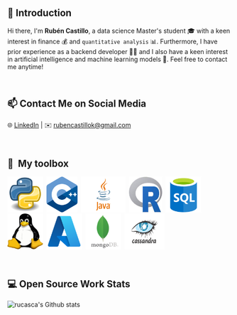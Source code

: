 ## 👋 Introduction

Hi there, I'm **Rubén Castillo**, a data science Master's student 🎓 with a keen interest in finance 💰 and `quantitative analysis` 📊. Furthermore, I have  prior experience as a backend developer 👨‍💻 and I also have a keen interest in artificial intelligence and machine learning models 🤖. Feel free to contact me anytime! 

&nbsp;



## 📫 Contact Me on Social Media
🌐 [LinkedIn](https://www.linkedin.com/in/ruben-castillo-carrasco/) | ✉️ [rubencastillok@gmail.com](mailto:rubencastillok@gmail.com)

&nbsp;



## 🧰 &nbsp;My toolbox

<img  src="./assets/Python.png" alt="Python" width="80" height="80"/> &nbsp;<img  src="./assets/Cpp.png" alt="C++" width="70" height="80"/> &nbsp;<img  src="./assets/java.jpg" alt="Java" width="100" height="80"/> &nbsp;<img  src="./assets/R.jpg" alt="R" width="75" height="80"/> &nbsp;<img  src="./assets/sql.png" alt="SQL" width="80" height="80"/> &nbsp;<img  src="./assets/linux.png" alt="Linux" width="80" height="80"/> &nbsp;<img  src="./assets/azure.png" alt="Azure" width="80" height="80"/> &nbsp;<img  src="./assets/mongodb.png" alt="Mongo" width="80" height="80"/> &nbsp;<img  src="./assets/cassandra.png" alt="Cassandra" width="90" height="80"/> &nbsp;


&nbsp;

## 💻 Open Source Work Stats

![rucasca's Github stats](https://github-readme-stats.vercel.app/api?username=rucasca&show_icons=true)

